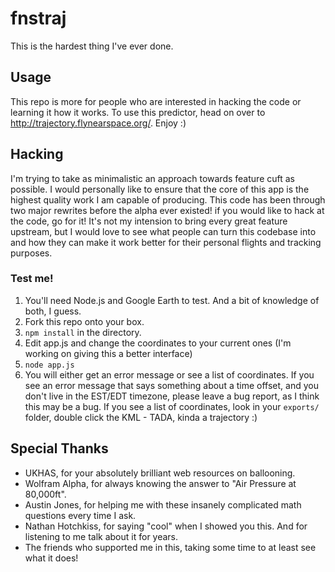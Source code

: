 # fnstraj
This is the hardest thing I've ever done.

## Usage
This repo is more for people who are interested in hacking the code or learning it how it works. To use this predictor, head on over to http://trajectory.flynearspace.org/. Enjoy :)

## Hacking
I'm trying to take as minimalistic an approach towards feature cuft as possible. I would personally like to ensure that the core of this app is the highest quality work I am capable of producing. This code has been through two major rewrites before the alpha ever existed! if you would like to hack at the code, go for it! It's not my intension to bring every great feature upstream, but I would love to see what people can turn this codebase into and how they can make it work better for their personal flights and tracking purposes.

### Test me!
1. You'll need Node.js and Google Earth to test. And a bit of knowledge of both, I guess.
2. Fork this repo onto your box.
3. `npm install` in the directory.
4. Edit app.js and change the coordinates to your current ones (I'm working on giving this a better interface)
5. `node app.js`
6. You will either get an error message or see a list of coordinates. If you see an error message that says something about a time offset, and you don't live in the EST/EDT timezone, please leave a bug report, as I think this may be a bug. If you see a list of coordinates, look in your `exports/` folder, double click the KML - TADA, kinda a trajectory :)

## Special Thanks
* UKHAS, for your absolutely brilliant web resources on ballooning.
* Wolfram Alpha, for always knowing the answer to "Air Pressure at 80,000ft".
* Austin Jones, for helping me with these insanely complicated math questions every time I ask.
* Nathan Hotchkiss, for saying "cool" when I showed you this. And for listening to me talk about it for years.
* The friends who supported me in this, taking some time to at least see what it does!